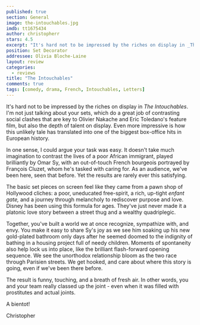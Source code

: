 ```yaml
---
published: true
section: General
image: the-intouchables.jpg
imdb: tt1675434
author: christopherr 
stars: 4.5
excerpt: "It's hard not to be impressed by the riches on display in _The Intouchables_. I'm not just talking about your sets, which do a great job of contrasting social clashes that are key to Olivier Nakache and Eric Toledano's feature film, but also the depth of talent on display. Even more impressive is how this unlikely tale has translated into one of the biggest box-office hits in European history."
position: Set Decorator
addressee: Olivia Bloche-Laine
layout: review
categories:
  - reviews
title: "The Intouchables"
comments: true
tags: [comedy, drama, French, Intouchables, Letters]
---
```

It's hard not to be impressed by the riches on display in _The Intouchables_. I'm not just talking about your sets, which do a great job of contrasting social clashes that are key to Olivier Nakache and Eric Toledano's feature film, but also the depth of talent on display. Even more impressive is how this unlikely tale has translated into one of the biggest box-office hits in European history.

In one sense, I could argue your task was easy. It doesn't take much imagination to contrast the lives of a poor African immigrant, played brilliantly by Omar Sy, with an out-of-touch French bourgeois portrayed by François Cluzet, whom he's tasked with caring for. As an audience, we've been here, seen that before. Yet the results are rarely ever this satisfying.

The basic set pieces on screen feel like they came from a pawn shop of Hollywood cliches: a poor, uneducated free-spirit, a rich, up-tight _enfant gate,_ and a journey through melancholy to rediscover purpose and love. Disney has been using this formula for ages. They've just never made it a platonic love story between a street thug and a wealthy quadriplegic.

Together, you've built a world we at once recognize, sympathize with, and envy. You make it easy to share Sy's joy as we see him soaking up his new gold-plated bathroom only days after he seemed doomed to the indignity of bathing in a housing project full of needy children. Moments of spontaneity also help lock us into place, like the brilliant flash-forward opening sequence. We see the unorthodox relationship bloom as the two race through Parisien streets. We get hooked, and care about where this story is going, even if we've been there before.

The result is funny, touching, and a breath of fresh air. In other words, you and your team really classed up the joint - even when it was filled with prostitutes and actual joints.

A bientot!

Christopher
